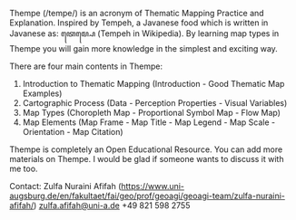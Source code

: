 Thempe (/tempe/) is an acronym of Thematic Mapping Practice and Explanation.
Inspired by Tempeh, a Javanese food which is written in Javanese as: ꦠꦺꦩ꧀ꦥꦺ (Tempeh in Wikipedia).
By learning map types in Thempe you will gain more knowledge in the simplest and exciting way.

There are four main contents in Thempe:
1. Introduction to Thematic Mapping
(Introduction - Good Thematic Map Examples)
2. Cartographic Process
(Data - Perception Properties - Visual Variables)
3. Map Types
(Choropleth Map - Proportional Symbol Map - Flow Map)
4. Map Elements
(Map Frame - Map Title - Map Legend - Map Scale - Orientation - Map Citation)

Thempe is completely an Open Educational Resource.
You can add more materials on Thempe. I would be glad if someone wants to discuss it with me too.

Contact:
Zulfa Nuraini Afifah (https://www.uni-augsburg.de/en/fakultaet/fai/geo/prof/geoagi/geoagi-team/zulfa-nuraini-afifah/)
zulfa.afifah@uni-a.de
+49 821 598 2755
